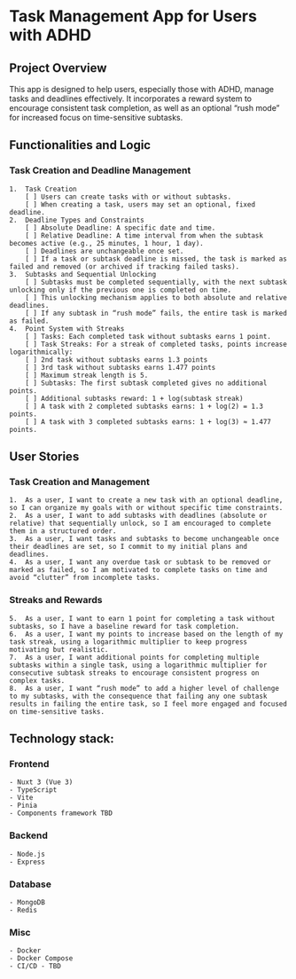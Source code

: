 # Task Management App for Users with ADHD

## Project Overview

This app is designed to help users, especially those with ADHD, manage tasks and deadlines effectively. It incorporates a reward system to encourage consistent task completion, as well as an optional “rush mode” for increased focus on time-sensitive subtasks.

## Functionalities and Logic

### Task Creation and Deadline Management

    1.	Task Creation
        [ ] Users can create tasks with or without subtasks.
        [ ] When creating a task, users may set an optional, fixed deadline.
    2.	Deadline Types and Constraints
        [ ] Absolute Deadline: A specific date and time.
        [ ] Relative Deadline: A time interval from when the subtask becomes active (e.g., 25 minutes, 1 hour, 1 day).
        [ ] Deadlines are unchangeable once set.
        [ ] If a task or subtask deadline is missed, the task is marked as failed and removed (or archived if tracking failed tasks).
    3.	Subtasks and Sequential Unlocking
        [ ] Subtasks must be completed sequentially, with the next subtask unlocking only if the previous one is completed on time.
        [ ] This unlocking mechanism applies to both absolute and relative deadlines.
        [ ] If any subtask in “rush mode” fails, the entire task is marked as failed.
    4.	Point System with Streaks
        [ ] Tasks: Each completed task without subtasks earns 1 point.
        [ ] Task Streaks: For a streak of completed tasks, points increase logarithmically:
        [ ] 2nd task without subtasks earns 1.3 points
        [ ] 3rd task without subtasks earns 1.477 points
        [ ] Maximum streak length is 5.
        [ ] Subtasks: The first subtask completed gives no additional points.
        [ ] Additional subtasks reward: 1 + log(subtask streak)
        [ ] A task with 2 completed subtasks earns: 1 + log(2) = 1.3 points.
        [ ] A task with 3 completed subtasks earns: 1 + log(3) ≈ 1.477 points.

## User Stories

### Task Creation and Management

    1.	As a user, I want to create a new task with an optional deadline, so I can organize my goals with or without specific time constraints.
    2.	As a user, I want to add subtasks with deadlines (absolute or relative) that sequentially unlock, so I am encouraged to complete them in a structured order.
    3.	As a user, I want tasks and subtasks to become unchangeable once their deadlines are set, so I commit to my initial plans and deadlines.
    4.	As a user, I want any overdue task or subtask to be removed or marked as failed, so I am motivated to complete tasks on time and avoid “clutter” from incomplete tasks.

### Streaks and Rewards

    5.	As a user, I want to earn 1 point for completing a task without subtasks, so I have a baseline reward for task completion.
    6.	As a user, I want my points to increase based on the length of my task streak, using a logarithmic multiplier to keep progress motivating but realistic.
    7.	As a user, I want additional points for completing multiple subtasks within a single task, using a logarithmic multiplier for consecutive subtask streaks to encourage consistent progress on complex tasks.
    8.	As a user, I want “rush mode” to add a higher level of challenge to my subtasks, with the consequence that failing any one subtask results in failing the entire task, so I feel more engaged and focused on time-sensitive tasks.

## Technology stack:

### Frontend

    - Nuxt 3 (Vue 3)
    - TypeScript
    - Vite
    - Pinia
    - Components framework TBD

### Backend

    - Node.js
    - Express

### Database

    - MongoDB
    - Redis

### Misc

    - Docker
    - Docker Compose
    - CI/CD - TBD